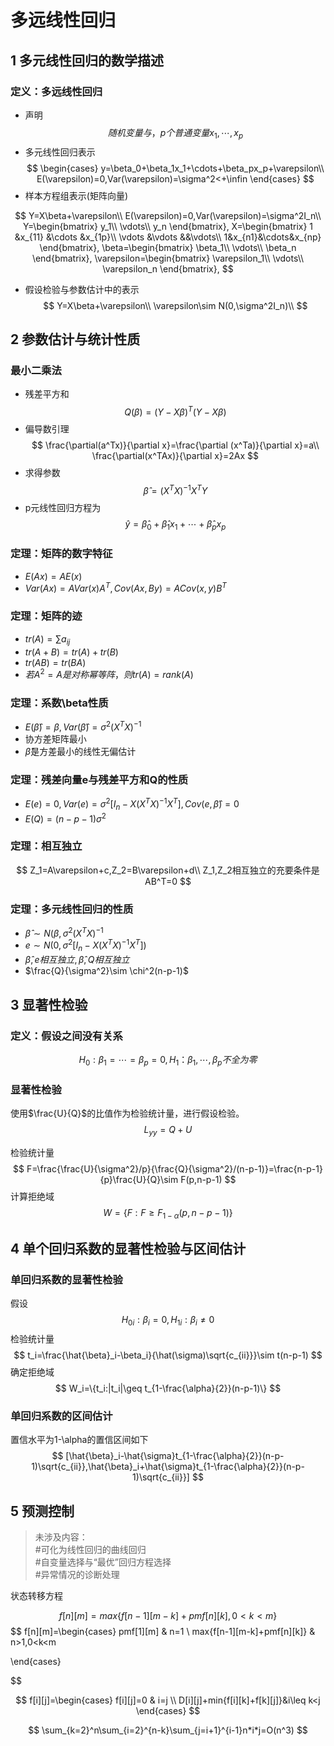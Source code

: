 # 多远线性回归

## 1 多元线性回归的数学描述

### 定义：多远线性回归
* 声明
$$
随机变量与，p个普通变量x_1,\cdots,x_p
$$
* 多元线性回归表示
$$
\begin{cases}
    y=\beta_0+\beta_1x_1+\cdots+\beta_px_p+\varepsilon\\
    E(\varepsilon)=0,Var(\varepsilon)=\sigma^2<+\infin
\end{cases}
$$
* 样本方程组表示(矩阵向量)

$$
Y=X\beta+\varepsilon\\
E(\varepsilon)=0,Var(\varepsilon)=\sigma^2I_n\\
Y=\begin{bmatrix}
    y_1\\
    \vdots\\
    y_n
\end{bmatrix},
X=\begin{bmatrix}
    1 &x_{11} &\cdots &x_{1p}\\
    \vdots &\vdots &&\vdots\\
    1&x_{n1}&\cdots&x_{np}
\end{bmatrix},
\beta=\begin{bmatrix}
    \beta_1\\
    \vdots\\
    \beta_n
\end{bmatrix},
\varepsilon=\begin{bmatrix}
    \varepsilon_1\\
    \vdots\\
    \varepsilon_n
\end{bmatrix},
$$

* 假设检验与参数估计中的表示
$$
Y=X\beta+\varepsilon\\
\varepsilon\sim N(0,\sigma^2I_n)\\
$$


## 2 参数估计与统计性质
### 最小二乘法
* 残差平方和
$$
Q(\beta)=(Y-X\beta)^T(Y-X\beta)
$$
* 偏导数引理
$$
\frac{\partial(a^Tx)}{\partial x}=\frac{\partial (x^Ta)}{\partial x}=a\\
\frac{\partial(x^TAx)}{\partial x}=2Ax
$$
* 求得参数
$$
\hat{\beta}=(X^TX)^{-1}X^TY
$$
* p元线性回归方程为
$$
\hat{y}=\hat{\beta}_0+\hat{\beta}_1x_1+\cdots+\hat{\beta}_px_p
$$
### 定理：矩阵的数字特征
* $E(Ax)=AE(x)$
* $Var(Ax)=AVar(x)A^T,Cov(Ax,By)=ACov(x,y)B^T$

### 定理：矩阵的迹
* $tr(A)=\sum a_{ij}$
* $tr(A+B)=tr(A)+tr(B)$
* $tr(AB)=tr(BA)$
* $若A^2=A是对称幂等阵，则tr(A)=rank(A)$

### 定理：系数\beta性质
* $E(\hat{\beta})=\beta,Var(\hat{\beta})=\sigma^2(X^TX)^{-1}$
* 协方差矩阵最小
* $\hat{\beta}$是方差最小的线性无偏估计

### 定理：残差向量e与残差平方和Q的性质

* $E(e)=0,Var(e)=\sigma^2[I_n-X(X^TX)^{-1}X^T], Cov(e,\hat{\beta})=0$
* $E(Q)=(n-p-1)\sigma^2$

### 定理：相互独立

$$
Z_1=A\varepsilon+c,Z_2=B\varepsilon+d\\
Z_1,Z_2相互独立的充要条件是AB^T=0
$$

### 定理：多元线性回归的性质

* $\hat{\beta}\sim N(\beta,\sigma^2(X^TX)^{-1}$
* $e\sim N(0,\sigma^2[I_n-X(X^TX)^{-1}X^T])$
* $\hat{\beta},e相互独立,\hat{\beta},Q相互独立$
* $\frac{Q}{\sigma^2}\sim \chi^2(n-p-1)$
## 3 显著性检验

### 定义：假设之间没有关系

$$
H_0:\beta_1=\cdots=\beta_p=0,H_1：\beta_1,\cdots,\beta_p不全为零
$$

### 显著性检验
使用$\frac{U}{Q}$的比值作为检验统计量，进行假设检验。
$$
L_{yy}=Q+U
$$

检验统计量
$$
F=\frac{\frac{U}{\sigma^2}/p}{\frac{Q}{\sigma^2}/(n-p-1)}=\frac{n-p-1}{p}\frac{U}{Q}\sim F(p,n-p-1)
$$
计算拒绝域
$$
W=\{F:F\geq F_{1-\alpha}(p,n-p-1)\}
$$
## 4 单个回归系数的显著性检验与区间估计
### 单回归系数的显著性检验
假设
$$
H_{0i}:\beta_i=0,H_{1i}:\beta_i\not = 0
$$
检验统计量
$$
t_i=\frac{\hat{\beta}_i-\beta_i}{\hat(\sigma)\sqrt{c_{ii}}}\sim t(n-p-1)
$$
确定拒绝域
$$
W_i=\{t_i:|t_i|\geq t_{1-\frac{\alpha}{2}}(n-p-1)\}
$$

### 单回归系数的区间估计
置信水平为1-\alpha的置信区间如下
$$
[\hat{\beta}_i-\hat{\sigma}t_{1-\frac{\alpha}{2}}(n-p-1)\sqrt{c_{ii}},\hat{\beta}_i+\hat{\sigma}t_{1-\frac{\alpha}{2}}(n-p-1)\sqrt{c_{ii}}]
$$
## 5 预测控制

> 未涉及内容：  
> #可化为线性回归的曲线回归  
> #自变量选择与“最优”回归方程选择  
> #异常情况的诊断处理  


状态转移方程

$$
f[n][m]=max\{f[n-1][m-k]+pmf[n][k],0<k<m\} 
$$
$$
f[n][m]=\begin{cases}
pmf[1][m] & n=1 \\
max\{f[n-1][m-k]+pmf[n][k]\} & n>1,0<k<m
    
\end{cases}

$$

$$
f[i][j]=\begin{cases}
    f[i][j]=0 & i=j \\
    D[i][j]+min{f[i][k]+f[k][j]}&i\leq k<j
\end{cases}
$$

$$
\sum_{k=2}^n\sum_{i=2}^{n-k}\sum_{j=i+1}^{i-1}n*i*j=O(n^3)
$$